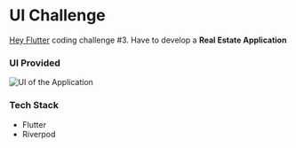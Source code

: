 # UI Challenge

[Hey Flutter]() coding challenge #3.
Have to develop a **Real Estate Application**

### UI Provided

![UI of the Application](https://github.com/laksh29/ui-challenge/assets/81346526/51b7f452-0743-4b9b-a38e-d20afdddd80c)


### Tech Stack
- Flutter
- Riverpod
